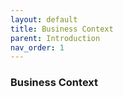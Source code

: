 ```yaml
---
layout: default
title: Business Context
parent: Introduction
nav_order: 1
---
```

### Business Context
